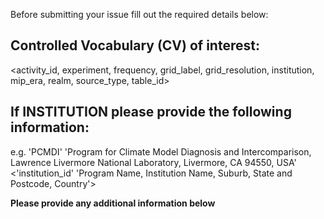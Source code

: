 Before submitting your issue fill out the required details below:

## Controlled Vocabulary (CV) of interest:
<activity_id, experiment, frequency, grid_label, grid_resolution, institution, mip_era, realm, source_type, table_id>

## If INSTITUTION please provide the following information:
e.g. 'PCMDI' 'Program for Climate Model Diagnosis and Intercomparison, Lawrence Livermore National Laboratory, Livermore, CA 94550, USA'
<'institution_id' 'Program Name, Institution Name, Suburb, State and Postcode, Country'>

**Please provide any additional information below**
